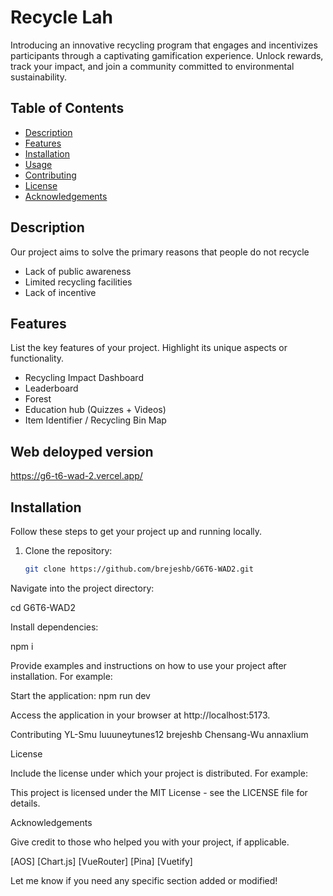 # Recycle Lah

Introducing an innovative recycling program that engages and incentivizes participants through a captivating gamification experience. Unlock rewards, track your impact, and join a community committed to environmental sustainability.

## Table of Contents

- [Description](#description)
- [Features](#features)
- [Installation](#installation)
- [Usage](#usage)
- [Contributing](#contributing)
- [License](#license)
- [Acknowledgements](#acknowledgements)

## Description

Our project aims to solve the primary reasons that people do not recycle

- Lack of public awareness
- Limited recycling facilities
- Lack of incentive

## Features

List the key features of your project. Highlight its unique aspects or functionality.

- Recycling Impact Dashboard
- Leaderboard
- Forest
- Education hub (Quizzes + Videos)
- Item Identifier / Recycling Bin Map

## Web deloyped version

https://g6-t6-wad-2.vercel.app/

## Installation

Follow these steps to get your project up and running locally.

1. Clone the repository:

   ```bash
   git clone https://github.com/brejeshb/G6T6-WAD2.git
   
Navigate into the project directory:

cd G6T6-WAD2

Install dependencies:

npm i

Provide examples and instructions on how to use your project after installation. For example:

Start the application:
npm run dev

Access the application in your browser at http://localhost:5173.


Contributing
YL-Smu
luuuneytunes12
brejeshb
Chensang-Wu
annaxlium

License

Include the license under which your project is distributed. For example:

This project is licensed under the MIT License - see the LICENSE file for details.

Acknowledgements

Give credit to those who helped you with your project, if applicable.

[AOS]
[Chart.js]
[VueRouter]
[Pina]
[Vuetify]



Let me know if you need any specific section added or modified!